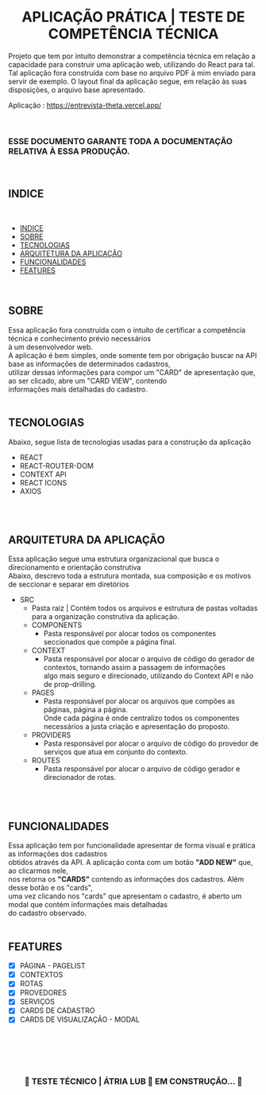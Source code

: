 <H1 ALIGN=CENTER><strong> APLICAÇÃO PRÁTICA | TESTE DE COMPETÊNCIA TÉCNICA </strong></H1>

Projeto que tem por intuito demonstrar a competência técnica em relação a capacidade para construir uma aplicação web, utilizando do React para tal.
Tal aplicação fora construída com base no arquivo PDF à mim enviado para servir de exemplo.
O layout final da aplicação segue, em relação às suas disposições, o arquivo base apresentado.

Aplicação : https://entrevista-theta.vercel.app/

<br>
<H3><strong>ESSE DOCUMENTO GARANTE TODA A DOCUMENTAÇÃO RELATIVA À ESSA PRODUÇÃO.</strong></h3>
<br>

## <strong>INDICE</strong> 
<br>

<!--ts-->
- [INDICE](#indice)
- [SOBRE](#sobre)
- [TECNOLOGIAS](#tecnologias)
- [ARQUITETURA DA APLICAÇÃO](#arquitetura-da-aplicação)
- [ FUNCIONALIDADES ](#-funcionalidades-)
- [ FEATURES ](#-features-)
<!--te-->

<br>

## <strong>SOBRE</strong> 

Essa aplicação fora construída com o intuíto de certificar a competência técnica e conhecimento prévio necessários <br>
à um desenvolvedor web. <br>
A aplicação é bem simples, onde somente tem por obrigação buscar na API base as informações de determinados cadastros, <br>
utilizar dessas informações para compor um "CARD" de apresentação que, ao ser clicado, abre um "CARD VIEW", contendo <br>
informações mais detalhadas do cadastro.
<BR>
<BR>

## <strong>TECNOLOGIAS</strong>

Abaixo, segue lista de tecnologias usadas para a construção da aplicação 

 - REACT 
 - REACT-ROUTER-DOM
 - CONTEXT API
 - REACT ICONS
 - AXIOS
<BR>
<BR>

## <strong>ARQUITETURA DA APLICAÇÃO</strong> 

Essa aplicação segue uma estrutura organizacional que busca o direcionamento e orientação construtiva <br>
Abaixo, descrevo toda a estrutura montada, sua composição e os motivos de seccionar e separar em diretórios <br>

  - SRC
    - Pasta raiz | Contém todos os arquivos e estrutura de pastas voltadas para a organização construtiva da aplicação.
    - COMPONENTS
        - Pasta responsável por alocar todos os componentes seccionados que compõe a página final.
    - CONTEXT
        - Pasta responsável por alocar o arquivo de código do gerador de contextos, tornando assim a passagem de informações <br>
        algo mais seguro e direcionado, utilizando do Context API e não de prop-drilling. 
    - PAGES
        - Pasta responsável por alocar os arquivos que compões as páginas, página a página. <br>
        Onde cada página é onde centralizo todos os componentes necessários a justa criação e apresentação do proposto.
    - PROVIDERS
        - Pasta responsável por alocar o arquivo de código do provedor de serviços que atua em conjunto do contexto.
     - ROUTES
        - Pasta responsável por alocar o arquivo de código gerador e direcionador de rotas.
<BR>
<BR>

## <strong> FUNCIONALIDADES </strong> 

Essa aplicação tem por funcionalidade apresentar de forma visual e prática as informações dos cadastros <br>
obtidos através da API. A aplicação conta com um botão <strong>"ADD NEW"</strong> que, ao clicarmos nele, <br>
nos retorna os <strong>"CARDS"</strong> contendo as informações dos cadastros. Além desse botão e os "cards", <br>
uma vez clicando nos "cards" que apresentam o cadastro, é aberto um modal que contém informações mais detalhadas <br>
do cadastro observado. 
<BR>
<BR>

## <strong> FEATURES </strong> 

 - [X] PÁGINA - PAGELIST
 - [X] CONTEXTOS
 - [x] ROTAS 
 - [X] PROVEDORES
 - [X] SERVIÇOS
 - [X] CARDS DE CADASTRO
 - [X] CARDS DE VISUALIZAÇÃO - MODAL 

<BR>
<BR>
<BR>
<BR>

<h3 align="center"> <STRONG>
	🚧 TESTE TÉCNICO | ÁTRIA LUB 🚀 EM CONSTRUÇÃO...  🚧
</STRONG></h3>
